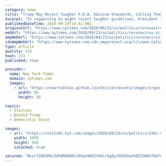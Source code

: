 ```yaml
---
category: news
title: "Trump May Reject Tougher F.D.A. Vaccine Standards, Calling Them ‘Political’"
excerpt: "In suggesting he might reject tougher guidelines, President Trump once again undermined efforts by government scientists to bolster public confidence in their work."
publishedDateTime: 2020-09-24T14:41:00Z
originalUrl: "https://www.nytimes.com/2020/09/23/us/politics/coronavirus-science.html"
webUrl: "https://www.nytimes.com/2020/09/23/us/politics/coronavirus-science.html"
ampWebUrl: "https://www.nytimes.com/2020/09/23/us/politics/coronavirus-science.amp.html"
cdnAmpWebUrl: "https://www-nytimes-com.cdn.ampproject.org/c/s/www.nytimes.com/2020/09/23/us/politics/coronavirus-science.amp.html"
type: article
quality: 133
heat: 133
published: true

provider:
  name: New York Times
  domain: nytimes.com
  images:
    - url: "https://smartableai.github.io/election/assets/images/organizations/nytimes.com-50x50.jpg"
      width: 50
      height: 50

topics:
  - Election
  - Donald Trump
  - Democratic Voice

images:
  - url: "https://static01.nyt.com/images/2020/09/23/us/politics/23dc-virus-health/23dc-virus-health-facebookJumbo.jpg"
    width: 1050
    height: 549
    isCached: true

secured: "Bvzrf18b5MdiZdhWR99Q81JKHyX4K9JYdULr4g6yr95d3XwzkQZ1SWmtT8X7qh/SWxofAZ5z7ECZ3zpRvwikBRpDZFwdlODdZ6AmTtM5WQf42otg5RLnbc5Yl5+/DTfsYie2oSRSr+IiOeCGAb9lsGB5VJwLj8k4HH/LQskmsM7h7t+O4IqeeHxTN5Cr3QyfRfcv7d0RJs7KFMLvRQE1XLRe7+Chz/r8+PW4pTZcrtLn/cufdNs8kDAUt8DeXoK6StsTMKCrFipKQUSxijayUt3F80CKHTJZDpk71paJgECr11C/UagOJucIY37Vo2BKVOWVGC4n8QpOT84atyF/dWz8Gwz7+T4mDOLX0xYhDJs=;Sk7ZdARGJF7sL6cNXLdvew=="
---
```


